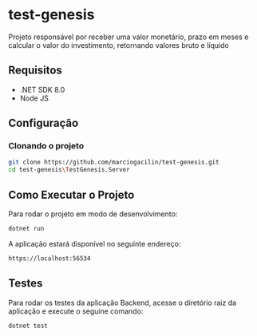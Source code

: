 # test-genesis
Projeto responsável por receber uma valor monetário, prazo em meses e calcular o valor do investimento, retornando valores bruto e líquido
## Requisitos
- .NET SDK 8.0
- Node JS
## Configuração
### Clonando o projeto
```bash
git clone https://github.com/marciogacilin/test-genesis.git
cd test-genesis\TestGenesis.Server
```
## Como Executar o Projeto
Para rodar o projeto em modo de desenvolvimento:
```bash
dotnet run
```
A aplicação estará disponível no seguinte endereço:
```bash
https://localhost:56534
```
## Testes
Para rodar os testes da aplicação Backend, acesse o diretório raiz da aplicação e execute o seguine comando:
```bash
dotnet test
```
